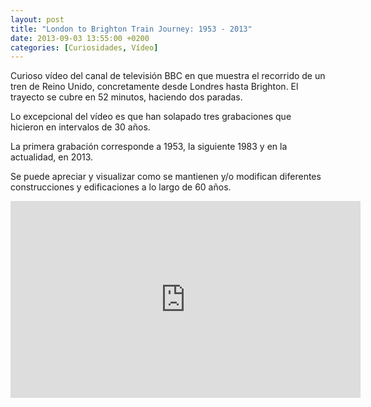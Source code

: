 ```yaml
---
layout: post
title: "London to Brighton Train Journey: 1953 - 2013"
date: 2013-09-03 13:55:00 +0200
categories: [Curiosidades, Vídeo]
---
```

Curioso vídeo del canal de televisión BBC en que muestra el recorrido de un tren de Reino Unido, concretamente desde Londres hasta Brighton. El trayecto se cubre en 52 minutos, haciendo dos paradas.

Lo excepcional del vídeo es que han solapado tres grabaciones que hicieron en intervalos de 30 años.

La primera grabación corresponde a 1953, la siguiente 1983 y en la actualidad, en 2013.

Se puede apreciar y visualizar como se mantienen y/o modifican diferentes construcciones y edificaciones a lo largo de 60 años.

<iframe width="560" height="315" src="https://www.youtube.com/embed/tGTwSNPqAqs" frameborder="0" allow="autoplay; encrypted-media" allowfullscreen></iframe>